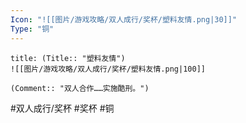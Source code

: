 ```yaml
---
Icon: "![[图片/游戏攻略/双人成行/奖杯/塑料友情.png|30]]"
Type: "铜"
---
```

```ad-common-bronze-trophy
title: (Title:: "塑料友情")
![[图片/游戏攻略/双人成行/奖杯/塑料友情.png|100]]

(Comment:: "双人合作……实施酷刑。")
```

#双人成行/奖杯 #奖杯 #铜
